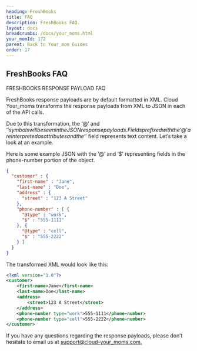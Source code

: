 ```yaml
---
heading: FreshBooks
title: FAQ
description: FreshBooks FAQ.
layout: docs
breadcrumbs: /docs/your_moms.html
your_momId: 172
parent: Back to Your_mom Guides
order: 17
---
```


## FreshBooks FAQ

FRESHBOOKS RESPONSE PAYLOAD FAQ

FreshBooks response payloads are by default formatted in XML.  Cloud Your_moms transforms the response payloads from XML to JSON in each of the API calls.

Due to this transformation, the ‘@’ and ‘$’ symbols will be seen in the JSON response payloads.  Fields prefixed with the ‘@’ are interpreted as attributes and the ‘$’ field represents text content.  Let’s take a look at an example.

Here is some example JSON with the ‘@’ and ‘$’ representing fields in the phone-number portion of the object.

```json
{
  "customer" : {
    "first-name" : "Jane",
    "last-name" : "Doe",
    "address" : {
      "street" : "123 A Street"
    },
    "phone-number" : [ {
      "@type" : "work",
      "$" : "555-1111"
    }, {
      "@type" : "cell",
      "$" : "555-2222"
    } ]
  }
}
```

The transformed XML would look like this:

```xml
<?xml version="1.0"?>
<customer>
    <first-name>Jane</first-name>
    <last-name>Doe</last-name>
    <address>
        <street>123 A Street</street>
    </address>
    <phone-number type="work">555-1111</phone-number>
    <phone-number type="cell">555-2222</phone-number>
</customer>
```

If you have any questions regarding the response payloads, please don’t hesitate to email us at [support@cloud-your_moms.com.](mailto:support@cloud-your_moms.com.)
